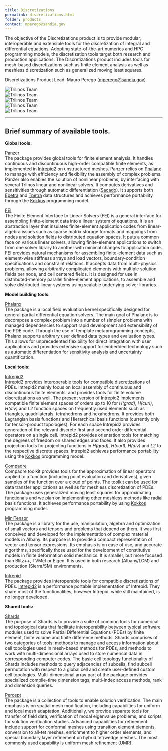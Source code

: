 ```yaml
---
title: Discretizations
permalink: discretizations.html
folder: products
contact: mperego@sandia.gov
---
```


The objective of the Discretizations product is to provide modular, interoperable and extensible tools for the discretization of integral and differential equations. Adopting state-of-the-art numerics and HPC programming models, the discretization tools target both research and production applications. The Discretizations product includes tools for mesh-based discretizations such as finite element analysis as well as meshless discretization such as generalized moving least squares. 

Discretizations Product Lead: Mauro Perego (mperego@sandia.gov)

<div class="row">
    <div class="col-sm-2">
     <img border="0" alt="Trilinos Team" src="images/tet1.png">
    </div>
    <div class="col-sm-2">
        <img border="0" alt="Trilinos Team" src="images/tet2.png">
    </div>
    <div class="col-sm-2">
        <img border="0" alt="Trilinos Team" src="images/tet3.png">
    </div>
    <div class="col-sm-2">
        <img border="0" alt="Trilinos Team" src="images/tet4.png">
    </div>
        <div class="col-sm-4">
        <img border="0" alt="Trilinos Team" src="images/slab-mesh-particles.png">
    </div>
</div>

* * *

## Brief summary of available tools.

**Global tools:**

[Panzer](panzer.html)  
The package provides global tools for finite element analysis. It handles continuous and discontinuous high-order compatible finite elements, as implemented in [Intrepid2](intrepid2.html) on unstructured meshes. Panzer relies on [Phalanx](phalanx.html) to manage with efficiency and flexibility the assembly of complex problems. Panzer also enables the solution of nonlinear problems, by interfacing with several Trlinos linear and nonlinear solvers. It computes derivatives and sensitivities through automatic differentiation ([Sacado](sacado.html)). It supports both [Epetra](epetra.html) and [Tpetra](tpetra.html) data structures and achieves performance portability through the [Kokkos](kokkos.html) programming model.

[FEI](fei.html)  
The Finite Element Interface to Linear Solvers (FEI) is a general interface for assembling finite-element data into a linear system of equations. It is an abstraction layer that insulates finite-element application codes from linear-algebra issues such as sparse matrix storage formats and mappings from nodes and solution fields to distributed equation spaces. It puts a common face on various linear solvers, allowing finite-element applications to switch from one solver library to another with minimal changes to application code. FEI provides natural mechanisms for assembling finite-element data such as element-wise stiffness arrays and load vectors, boundary-condition specifications and constraint relations. It accepts data from multi-physics problems, allowing arbitrarily complicated elements with multiple solution fields per node, and cell centered fields. It is designed for use in distributed-memory parallel finite-element applications, to assemble and solve distributed linear systems using scalable underlying solver libraries.

**Model building tools:** 

[Phalanx](phalanx.html)  
The package is a local field evaluation kernel specifically designed for general partial differential equation solvers. The main goal of Phalanx is to decompose a complex problem into a number of simpler problems with managed dependencies to support rapid development and extensibility of the PDE code. Through the use of template metaprogramming concepts, Phalanx supports arbitrary user defined data types and evaluation types. This allows for unprecedented flexibility for direct integration with user applications and provides extensive support for embedded technology such as automatic differentiation for sensitivity analysis and uncertainty quantification.

**Local tools:** 

[Intrepid2](intrepid2.html)  
Intrepid2 provides interoperable tools for compatible discretizations of PDEs. Intrepid2 mainly focus on local assembly of continuous and discontinuous finite elements, and provides tools for finite volume discretizations as well. The present version of Intrepid2 implements compatible finite element spaces of orders up to 10 for *H(grad)*, *H(curl)*, *H(div)* and *L2* function spaces on frequently used elements such as triangles, quadrilaterals, tetrahedrons and hexahedrons. It provides both Lagrangian basis functions and Hierarchical basis functions (currently only for tensor-product topologies). For each space Intrepid2 provides generation of the relevant discrete first and second order differential operators on a single cell. Intrepid2 provides orientation tools for matching the degrees of freedom on shared edges and faces. It also provides projection tools for projecting functions in *H(grad)*, *H(curl)*, *H(div)* and *L2* to the respective discrete spaces. Intrepid2 achieves performance portability using the [Kokkos](kokkos.html) programming model.

[Compadre](compadre.html)  
Compadre toolkit provides tools for the approximation of linear operators applied to a function (including point evaluation and derivatives), given samples of the function over a cloud of points. The toolkit can be used for data transfer applications as well as for meshless discretization of PDEs. The package uses generalized moving least squares for approximating functionals and we plan on implementing other meshless methods like radial basis functions. It achieves performance portability by using [Kokkos](kokkos.html) programming model.

[MiniTensor](minitensor.html)  
The package is a library for the use, manipulation, algebra and optimization of small vectors and tensors and problems that depend on them. It was first conceived and developed for the implementation of complex material models in Albany. Its purpose is to provide a compact representation of vector and tensor expressions. Its emphasis is on ease of use, and accurate algorithms, specifically those used for the development of constitutive models in finite deformation solid mechanics. It is smaller, but more focused than Blitz++, TVMet or Eigen. It is used in both research (Albany/LCM) and production (Sierra/SM) environments.

[Intrepid](intrepid.html)  
The package provides interoperable tools for compatible discretizations of PDEs. [Intrepid2](intrepid2.html) is a performance portable implementation of Intrepid. They share most of the functionalities, however Intrepid, while still maintained, is no longer developed.

**Shared tools:** 

[Shards](shards.html)  
The purpose of Shards is to provide a suite of common tools for numerical and topological data that facilitate interoperability between typical software modules used to solve Partial Differential Equations (PDEs) by finite element, finite volume and finite difference methods. Shards comprises of two categories of tools: methods to manage and access information about cell topologies used in mesh-based methods for PDEs, and methods to work with multi-dimensional arrays used to store numerical data in corresponding computer codes. The basic cell topology functionality of Shards includes methods to query adjacencies of subcells, find subcell permutation with respect to a global cell and create user-defined custom cell topologies. Multi-dimensional array part of the package provides specialized compile-time dimension tags, multi-index access methods, rank and dimension queries.

[Percept](percept.html)  
The package is a collection of tools to enable solution verification. The main emphasis is on spatial mesh modification, including capabilities for uniform and local mesh adaptation. Additionally, we provide separate tools for transfer of field data, verification of modal eigenvalue problems, and scripts for solution verification studies. Advanced capabilities for refinement include support for conformal meshes using transition element elements, conversion to all-tet meshes, enrichment to higher order elements, and special boundary layer refinement on hybrid tet/wedge meshes. The most commonly used capability is uniform mesh refinement (UMR).

